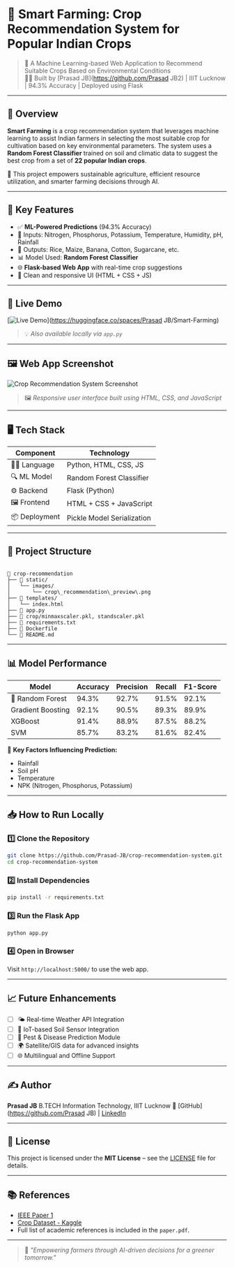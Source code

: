 
# 🌾 Smart Farming: Crop Recommendation System for Popular Indian Crops  

> 🔬 A Machine Learning-based Web Application to Recommend Suitable Crops Based on Environmental Conditions  
> 👨‍🌾 Built by [Prasad JB](https://github.com/Prasad JB2) | IIIT Lucknow | 94.3% Accuracy | Deployed using Flask  

---

## 📌 Overview  

**Smart Farming** is a crop recommendation system that leverages machine learning to assist Indian farmers in selecting the most suitable crop for cultivation based on key environmental parameters. The system uses a **Random Forest Classifier** trained on soil and climatic data to suggest the best crop from a set of **22 popular Indian crops**.

🌱 This project empowers sustainable agriculture, efficient resource utilization, and smarter farming decisions through AI.  

---

## 🧠 Key Features  

- ✅ **ML-Powered Predictions** (94.3% Accuracy)  
- 🧪 Inputs: Nitrogen, Phosphorus, Potassium, Temperature, Humidity, pH, Rainfall  
- 🌾 Outputs: Rice, Maize, Banana, Cotton, Sugarcane, etc.  
- 📊 Model Used: **Random Forest Classifier**  
- 🌐 **Flask-based Web App** with real-time crop suggestions  
- 🎨 Clean and responsive UI (HTML + CSS + JS)  

---

## 🚀 Live Demo  

[![Live Demo](https://img.shields.io/badge/🌐%20Live%20Demo-Click%20Here-brightgreen?style=for-the-badge&logo=google-chrome)](https://huggingface.co/spaces/Prasad JB/Smart-Farming)  
> 💡 *Also available locally via `app.py`*  

---

## 🖼️ Web App Screenshot  

![Crop Recommendation System Screenshot](static/SmartFarming.png)  
> 🖼 *Responsive user interface built using HTML, CSS, and JavaScript*

---

## 🖥️ Tech Stack  

| Component     | Technology                |
|---------------|---------------------------|
| 👨‍💻 Language      | Python, HTML, CSS, JS       |
| 🔍 ML Model     | Random Forest Classifier |
| ⚙️ Backend      | Flask (Python)           |
| 🖼 Frontend     | HTML + CSS + JavaScript  |
| 📦 Deployment   | Pickle Model Serialization |

---

## 📂 Project Structure  

```

📁 crop-recommendation
├── 📁 static/
│   └── images/
│       └── crop\_recommendation\_preview\.png
├── 📁 templates/
│   └── index.html
├── 📄 app.py
├── 📄 crop/minmaxscaler.pkl, standscaler.pkl
├── 📄 requirements.txt
├── 📄 Dockerfile
└── 📄 README.md

````

---

## 📊 Model Performance  

| Model             | Accuracy | Precision | Recall | F1-Score |
|------------------|----------|-----------|--------|----------|
| 🌟 Random Forest     | 94.3%    | 92.7%     | 91.5%  | 92.1%    |
| Gradient Boosting | 92.1%    | 90.5%     | 89.3%  | 89.9%    |
| XGBoost           | 91.4%    | 88.9%     | 87.5%  | 88.2%    |
| SVM               | 85.7%    | 83.2%     | 81.6%  | 82.4%    |

📌 **Key Factors Influencing Prediction:**
- Rainfall  
- Soil pH  
- Temperature  
- NPK (Nitrogen, Phosphorus, Potassium)  

---

## 📥 How to Run Locally  

### 1️⃣ Clone the Repository  

```bash
git clone https://github.com/Prasad-JB/crop-recommendation-system.git
cd crop-recommendation-system
````

### 2️⃣ Install Dependencies

```bash
pip install -r requirements.txt
```

### 3️⃣ Run the Flask App

```bash
python app.py
```

### 4️⃣ Open in Browser

Visit `http://localhost:5000/` to use the web app.

---

## 📈 Future Enhancements

* [ ] 🌤 Real-time Weather API Integration
* [ ] 📡 IoT-based Soil Sensor Integration
* [ ] 🐛 Pest & Disease Prediction Module
* [ ] 🌍 Satellite/GIS data for advanced insights
* [ ] 🌐 Multilingual and Offline Support

---

## ✍️ Author

**Prasad JB**
B.TECH Information Technology, IIIT Lucknow
🔗 [GitHub](https://github.com/Prasad JB) | [LinkedIn](https://linkedin.com/in/prasad-jb-a67416339)

---

## 📄 License

This project is licensed under the **MIT License** – see the [LICENSE](LICENSE) file for details.

---

## 📚 References

* [IEEE Paper 1](https://ieeexplore.ieee.org/document/10575152)
* [Crop Dataset - Kaggle](https://www.kaggle.com/datasets/atharvaingle/crop-recommendation-dataset)
* Full list of academic references is included in the `paper.pdf`.

---

> 🌱 *"Empowering farmers through AI-driven decisions for a greener tomorrow."*

